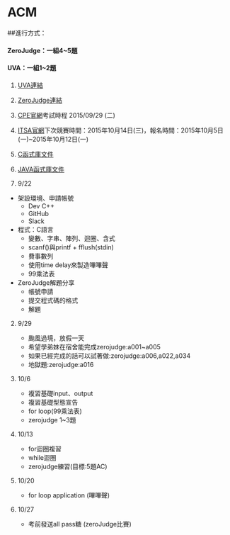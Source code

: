 # ACM
##進行方式：
####  ZeroJudge：一組4~5題
####  UVA：一組1~2題

1. [UVA連結](https://uva.onlinejudge.org/)
2. [ZeroJudge連結](http://www.zerojudge.tw/)
3. [CPE官網](http://cpe.cse.nsysu.edu.tw/newest.php)考試時程 2015/09/29 (二)
4. [ITSA官網](http://e-tutor.itsa.org.tw/e-Tutor/)下次競賽時間：2015年10月14日(三)，報名時間：2015年10月5日(一)~2015年10月12日(一)
5. [C函式庫文件](http://www.cplusplus.com/)
6. [JAVA函式庫文件](http://docs.oracle.com/javase/7/docs/api/)



1. 9/22
  * 架設環境、申請帳號
    * Dev C++
    * GitHub
    * Slack
  * 程式：C語言
    * 變數、字串、陣列、迴圈、含式
    * scanf()與printf + fflush(stdin)
    * 費事數列
    * 使用time delay來製造嗶嗶聲
    * 99乘法表
  * ZeroJudge解題分享
    * 帳號申請
    * 提交程式碼的格式
    * 解題
  　
2. 9/29
   * 颱風過境，放假一天
   * 希望學弟妹在宿舍能完成zerojudge:a001~a005
   * 如果已經完成的話可以試著做:zerojudge:a006,a022,a034
   * 地獄題:zerojudge:a016

3. 10/6
   * 複習基礎input、output
   * 複習基礎型態宣告
   * for loop(99乘法表)
   * zerojudge 1~3題
   
4. 10/13
   * for迴圈複習
   * while迴圈
   * zerojudge練習(目標:5題AC)
5. 10/20
   * for loop application (嗶嗶聲)

6. 10/27
   * 考前發送all pass糖 (zeroJudge比賽)
